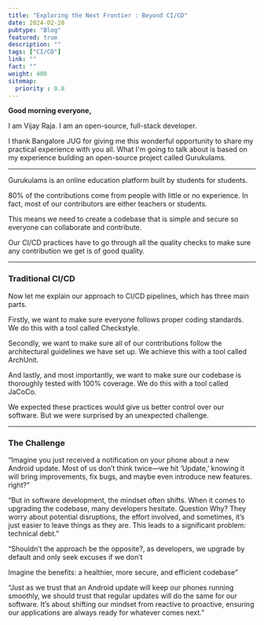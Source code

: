 ```yaml
---
title: "Exploring the Next Frontier : Beyond CI/CD"
date: 2024-02-28
pubtype: "Blog"
featured: true
description: ""
tags: ["CI/CD"]
link: ""
fact: ""
weight: 400
sitemap:
  priority : 0.8
---
```


**Good morning everyone,**

I am Vijay Raja. I am an open-source, full-stack developer.

I thank Bangalore JUG for giving me this wonderful opportunity to share my practical experience with you all. What I'm going to talk about is based on my experience building an open-source project called Gurukulams.

-----------------------------------------------

Gurukulams is an online education platform built by students for students.

80% of the contributions come from people with little or no experience. In fact, most of our contributors are either teachers or students.

This means we need to create a codebase that is simple and secure so everyone can collaborate and contribute.

Our CI/CD practices have to go through all the quality checks to make sure any contribution we get is of good quality.

--------------------------------------------------

### Traditional CI/CD

Now let me explain our approach to CI/CD pipelines, which has three main parts.

Firstly, we want to make sure everyone follows proper coding standards. We do this with a tool called Checkstyle.

Secondly, we want to make sure all of our contributions follow the architectural guidelines we have set up. We achieve this with a tool called ArchUnit.

And lastly, and most importantly, we want to make sure our codebase is thoroughly tested with 100% coverage. We do this with a tool called JaCoCo.

We expected these practices would give us better control over our software. But we were surprised by an unexpected challenge.

----------------------------------------------

### The Challenge

“Imagine you just received a notification on your phone about a new Android update. Most of us don’t think twice—we hit ‘Update,’ knowing it will bring improvements, fix bugs, and maybe even introduce new features.  right?”

“But in software development, the mindset often shifts. When it comes to upgrading the codebase, many developers hesitate. Question Why? They worry about potential disruptions, the effort involved, and sometimes, it’s just easier to leave things as they are. This leads to a significant problem: technical debt.”

“Shouldn’t the approach be the opposite?, as developers, we upgrade by default and only seek excuses if we don’t

Imagine the benefits: a healthier, more secure, and efficient codebase”

“Just as we trust that an Android update will keep our phones running smoothly, we should trust that regular updates will do the same for our software. It’s about shifting our mindset from reactive to proactive, ensuring our applications are always ready for whatever comes next.”